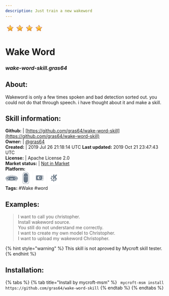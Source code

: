 ```yaml
---  
description: Just train a new wakeword  
---  
```

![](../.gitbook/assets/star.png)![](../.gitbook/assets/star.png)![](../.gitbook/assets/star.png)![](../.gitbook/assets/star.png)  
# Wake Word  
### _wake-word-skill.gras64_  
## About:  
Wakeword is only a few times spoken and bad detection sorted out. you could not do that through speech. i have thought about it and make a skill.

## Skill information:  
**Github:** | [https://github.com/gras64/wake-word-skill](https://github.com/gras64/wake-word-skill)  
**Owner:** | [@gras64](https://github.com/gras64)  
**Created:** | 2019 Jul 26 21:18:14 UTC  **Last updated:** 2019 Oct 21 23:47:43 UTC  
**License:** | Apache License 2.0  
**Market status:** | [Not in Market](https://market.mycroft.ai/skill/)  
**Platform:**  
 ![](../.gitbook/assets/mark-1-icon.png)  ![](../.gitbook/assets/mark-2-icon.png)  ![](../.gitbook/assets/picroft-icon.png)  ![](../.gitbook/assets/kde.png)   
**Tags:** \#Wake \#word   
## Examples:  
> I want to call you christopher.  
> Install wakeword source.  
> You still do not understand me correctly.  
> I want to create my own model to Christopher.  
> I want to upload my wakeword Christopher.  
  
{% hint style="warning" %}
This skill is not aproved by Mycroft skill tester.
{% endhint %}
    
## Installation:  
{% tabs %}
{% tab title="Install by mycroft-msm" %}
``` mycroft-msm install https://github.com/gras64/wake-word-skill```
{% endtab %}
  {% endtabs %}
  